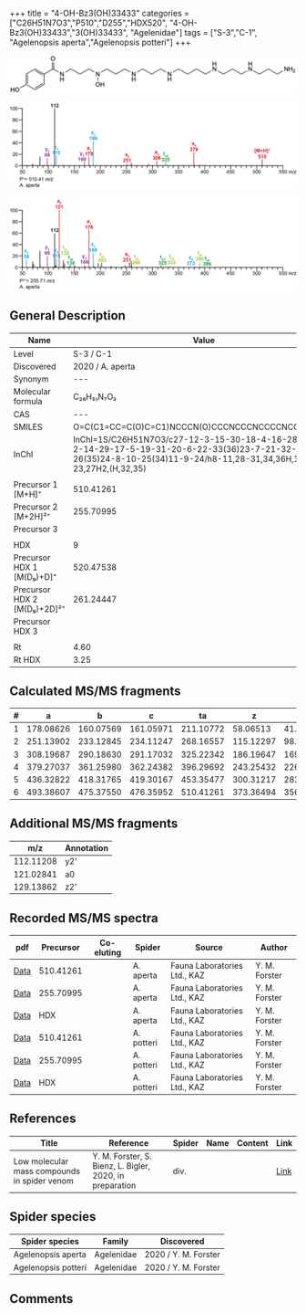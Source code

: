 +++
title = "4-OH-Bz3(OH)33433"
categories = ["C26H51N7O3","P510","D255","HDX520",
"4-OH-Bz3(OH)33433","3(OH)33433",
"Agelenidae"]
tags = ["S-3","C-1",
"Agelenopsis aperta","Agelenopsis potteri"]
+++

![](/img/4-OH-Bz3(OH)33433.png)

![](/img_MSMS/510_4-OH-Bz3(OH)33433_Aa.png?classes=border)

![](/img_MSMS/510_4-OH-Bz3(OH)33433_Aa_2.png?classes=border)

## General Description

| Name                        | Value            |
|-----------------------------|------------------|
| Level                       | S-3 / C-1               |
| Discovered                  | 2020 / A. aperta |
| Synonym                     | ---              |
| Molecular formula           | C₂₆H₅₁N₇O₃       |
| CAS                         | ---              |
| SMILES | O=C(C1=CC=C(O)C=C1)NCCCN(O)CCCNCCCNCCCCNCCCNCCCN  |
| InChI  | InChI=1S/C26H51N7O3/c27-12-3-15-30-18-4-16-28-13-1-2-14-29-17-5-19-31-20-6-22-33(36)23-7-21-32-26(35)24-8-10-25(34)11-9-24/h8-11,28-31,34,36H,1-7,12-23,27H2,(H,32,35)  |
|                             |                  |
| Precursor 1 [M+H]⁺          | 510.41261        |
| Precursor 2 [M+2H]²⁺        | 255.70995        |
| Precursor 3                 |                  |
|                             |                  |
| HDX                         | 9                |
| Precursor HDX 1 [M(D₉)+D]⁺   | 520.47538        |
| Precursor HDX 2 [M(D₉)+2D]²⁺ | 261.24447        |
| Precursor HDX 3             |                  |
|                             |                  |
| Rt                          | 4.60             |
| Rt HDX                      | 3.25             |

## Calculated MS/MS fragments

| # | a         | b         | c         | ta        | z         | y         | tz        |
|---|-----------|-----------|-----------|-----------|-----------|-----------|-----------|
| 1 | 178.08626 | 160.07569 | 161.05971 | 211.10772 | 58.06513 | 41.03858 | 75.09167 |
| 2 | 251.13902 | 233.12845 | 234.11247 | 268.16557 | 115.12297 | 98.09643 | 132.14952 |
| 3 | 308.19687 | 290.18630 | 291.17032 | 325.22342 | 186.19647 | 169.16993 | 203.22302 |
| 4 | 379.27037 | 361.25980 | 362.24382 | 396.29692 | 243.25432 | 226.22777 | 260.28087 |
| 5 | 436.32822 | 418.31765 | 419.30167 | 453.35477 | 300.31217 | 283.28562 | 333.33364 |
| 6 | 493.38607 | 475.37550 | 476.35952 | 510.41261 | 373.36494 | 356.33839 | 390.39149 |

## Additional MS/MS fragments

| m/z       | Annotation |
|-----------|------------|
| 112.11208 | y2'        |
| 121.02841 | a0         |
| 129.13862 | z2'        |

## Recorded MS/MS spectra

| pdf                                                    | Precursor | Co-eluting | Spider    | Source                       | Author        |
|--------------------------------------------------------|-----------|------------|-----------|------------------------------|---------------|
| [Data](/pdf/A-aperta/510_4-OH-Bz3(OH)33433_Aa.pdf)     | 510.41261 |            | A. aperta | Fauna Laboratories Ltd., KAZ | Y. M. Forster |
| [Data](/pdf/A-aperta/510_4-OH-Bz3(OH)33433_Aa_2.pdf)   | 255.70995 |            | A. aperta | Fauna Laboratories Ltd., KAZ | Y. M. Forster |
| [Data](/pdf/A-aperta/510_4-OH-Bz3(OH)33433_Aa_HDX.pdf) | HDX       |            | A. aperta | Fauna Laboratories Ltd., KAZ | Y. M. Forster |
| [Data](/pdf/A-potteri/510_4-OH-Bz3(OH)33433_Ap.pdf) | 510.41261 |           | A. potteri | Fauna Laboratories Ltd., KAZ | Y. M. Forster |
| [Data](/pdf/A-potteri/510_4-OH-Bz3(OH)33433_Ap_2.pdf) | 255.70995 |           | A. potteri | Fauna Laboratories Ltd., KAZ | Y. M. Forster |
| [Data](/pdf/A-potteri/510_4-OH-Bz3(OH)33433_Ap_HDX.pdf) | HDX |           | A. potteri | Fauna Laboratories Ltd., KAZ | Y. M. Forster |

## References

| Title     | Reference   | Spider    | Name   | Content  | Link |
|-----------|-------------|-----------|--------|----------|-----|
| Low molecular mass compounds in spider venom      | Y. M. Forster, S. Bienz, L. Bigler, 2020, in preparation          | div.       |   |   | [Link](unknown) |

## Spider species

| Spider species     | Family     | Discovered           |
|--------------------|------------|----------------------|
| Agelenopsis aperta | Agelenidae | 2020 / Y. M. Forster |
| Agelenopsis potteri | Agelenidae | 2020 / Y. M. Forster |

## Comments